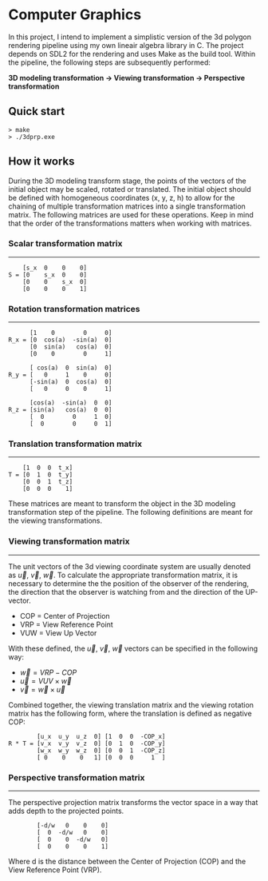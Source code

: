 # Computer Graphics
In this project, I intend to implement a simplistic version of the 3d polygon rendering pipeline using my own lineair algebra library in C. The project depends on SDL2 for the rendering and uses Make as the build tool. Within the pipeline, the following steps are subsequently performed:

**3D modeling transformation -> Viewing transformation -> Perspective transformation**

## Quick start
```
> make
> ./3dprp.exe
```

## How it works
During the 3D modeling transform stage, the points of the vectors of the initial object may be scaled, rotated or translated. The initial object should be defined with homogeneous coordinates (x, y, z, h) to allow for the chaining of multiple transformation matrices into a single transformation matrix. The following matrices are used for these operations. Keep in mind that the order of the transformations matters when working with matrices. 

### Scalar transformation matrix
---
```
    [s_x  0    0    0]
S = [0    s_x  0    0]
    [0    0    s_x  0]
    [0    0    0    1]
```

### Rotation transformation matrices
---
```
      [1    0        0     0]
R_x = [0  cos(a)  -sin(a)  0]
      [0  sin(a)   cos(a)  0]
      [0    0        0     1]
```
```
      [ cos(a)  0  sin(a)  0]
R_y = [   0     1    0     0]
      [-sin(a)  0  cos(a)  0]
      [   0     0    0     1]
```
```
      [cos(a)  -sin(a)  0  0]
R_z = [sin(a)   cos(a)  0  0]
      [  0        0     1  0]
      [  0        0     0  1]
```

### Translation transformation matrix
---

```
    [1  0  0  t_x]
T = [0  1  0  t_y]
    [0  0  1  t_z]
    [0  0  0    1]
```

These matrices are meant to transform the object in the 3D modeling transformation step of the pipeline. The following definitions are meant for the viewing transformations.

### Viewing transformation matrix
---
The unit vectors of the 3d viewing coordinate system are usually denoted as $\vec{u}$, $\vec{v}$, $\vec{w}$. To calculate the appropriate transformation matrix, it is necessary to determine the the position of the observer of the rendering, the direction that the observer is watching from and the direction of the UP-vector. 
- COP = Center of Projection
- VRP = View Reference Point
- VUW = View Up Vector

With these defined, the $\vec{u}$, $\vec{v}$, $\vec{w}$ vectors can be specified in the following way:
- $\vec{w} = VRP - COP$
- $\vec{u} = VUV \times \vec{w}$
- $\vec{v} = \vec{w} \times \vec{u}$

Combined together, the viewing translation matrix and the viewing rotation matrix has the following form, where the translation is defined as negative COP:

```
        [u_x  u_y  u_z  0] [1  0  0  -COP_x]
R * T = [v_x  v_y  v_z  0] [0  1  0  -COP_y]
        [w_x  w_y  w_z  0] [0  0  1  -COP_z]
        [ 0    0    0   1] [0  0  0     1  ]
```
### Perspective transformation matrix
---
The perspective projection matrix transforms the vector space in a way that adds depth to the projected points.

```
        [-d/w   0    0    0]
        [  0  -d/w   0    0]
        [  0    0  -d/w   0]
        [  0    0    0    1]
```

Where d is the distance between the Center of Projection (COP) and the View Reference Point (VRP). 